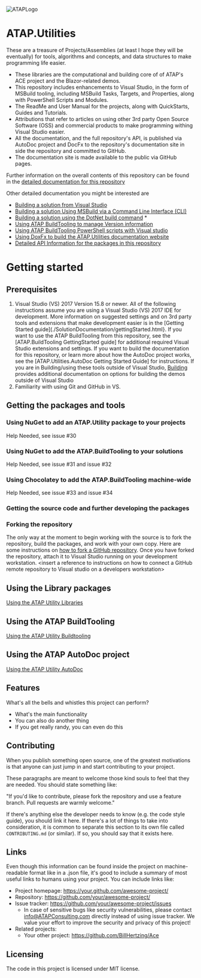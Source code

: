 ![ATAPLogo](images/ATAPlogo1inch.bmp)
<base href="http://localhost:8080/">

# ATAP.Utilities
These are a treasure of Projects/Assemblies (at least I hope they will be eventually) for tools, algorithms and concepts, and data structures to make programming life easier. 
  * These libraries are the computational and building core of of ATAP's ACE project and the Blazor-related demos. 
  * This repository includes enhancements to Visual Studio, in the form of MSBuild tooling, including MSBuild Tasks, Targets, and Properties, along with PowerShell Scripts and Modules. 
  * The ReadMe and User Manual  for the projects, along with QuickStarts, Guides and Tutorials.
  * Attributions that refer to articles on using other 3rd party Open Source Software (OSS) and commercial products to make programming withing Visual Studio easier.
  * All the documentation, and the full repository's API, is published via AutoDoc project and DocFx to the repository's documentation site in side the repository and committed to GitHub.
  * The documentation site is made available to the public via GitHub pages. 
  
Further information on the overall contents of this repository can be found in the [detailed documentation for this repository](./SolutionDocumentation/ReadMe.html)

Other detailed documentation you might be interested are 
  * [Building a solution from Visual Studio]()
  * [Building a solution Using MSBuild via a Command Line Interface (CLI)]()
  * [Building a solution using the DotNet build command]()  * []()
  * [Using ATAP BuildTooling to manage Version information]()
  * [Using ATAP BuildTooling PowerShell scripts with Visual studio]()
  * [Using DoxFx to build the ATAP.Utilities documentation website]()
  * [Detailed API Information for the packages in this repository](./API/ReadMe.html)


# Getting started
## Prerequisites
1. Visual Studio (VS) 2017 Version 15.8 or newer. All of the following instructions assume you are using a Visual Studio (VS) 2017 IDE for development. More information on suggested settings and on 3rd party tools and extensions that make development easier is in the [Getting Started guide](./SolutionDocumentation/gettingStarted.html}. If you want to use the ATAP BuildTooling from this repository, see the [ATAP.BuildTooling GettingStarted guide] for additional required Visual Studio extensions and settings. If you want to build the documentation for this repository, or learn more about how the AutoDoc project works, see the [ATAP.Utilities.AutoDoc Getting Started Guide] for instructions. If you are in Building/using these tools outside of Visual Studio, [Building](./SolutionDocumentation/ReadMe.html#Building) provides additional documentation on options for building the demos outside of Visual Studio
1. Familiarity with using Git and GitHub in VS.

## Getting the packages and tools
### Using NuGet to add an ATAP.Utility package to your projects
Help Needed, see issue #30
### Using NuGet to add the ATAP.BuildTooling to your solutions
Help Needed, see issue #31 and issue #32
### Using Chocolatey to add the ATAP.BuildTooling machine-wide
Help Needed, see issue #33 and issue #34
### Getting the source code and further developing the packages
### Forking the repository
The only way at the moment to begin working with the source is to fork the repository, build the packages, and work with your own copy. Here are some instructions on [how to fork a GitHub repository](https://help.github.com/articles/fork-a-repo/).
Once you have forked the repository, attach it to Visual Studio running on your development workstation.
\<insert a reference to instructions on how to connect a GitHub remote repository to Visual studio on a developers workstation>

## Using the Library packages
[Using the ATAP Utility Libraries](./SolutionDocumentation/GettingStarted.html#UsingLibraries)
## Using the ATAP BuildTooling
[Using the ATAP Utility Buildtooling](./SolutionDocumentation/GettingStarted.html#UsingBuildTooling)
## Using the ATAP AutoDoc project
[Using the ATAP Utility AutoDoc](./SolutionDocumentation/GettingStarted.html#UsingAutoDoc)

## Features

What's all the bells and whistles this project can perform?
* What's the main functionality
* You can also do another thing
* If you get really randy, you can even do this



## Contributing

When you publish something open source, one of the greatest motivations is that
anyone can just jump in and start contributing to your project.

These paragraphs are meant to welcome those kind souls to feel that they are
needed. You should state something like:

"If you'd like to contribute, please fork the repository and use a feature
branch. Pull requests are warmly welcome."

If there's anything else the developer needs to know (e.g. the code style
guide), you should link it here. If there's a lot of things to take into
consideration, it is common to separate this section to its own file called
`CONTRIBUTING.md` (or similar). If so, you should say that it exists here.

## Links

Even though this information can be found inside the project on machine-readable
format like in a .json file, it's good to include a summary of most useful
links to humans using your project. You can include links like:

- Project homepage: https://your.github.com/awesome-project/
- Repository: https://github.com/your/awesome-project/
- Issue tracker: https://github.com/your/awesome-project/issues
  - In case of sensitive bugs like security vulnerabilities, please contact
    info@ATAPConsulting.com directly instead of using issue tracker. We value your effort
    to improve the security and privacy of this project!
- Related projects:
  - Your other project: https://github.com/BillHertzing/Ace



## Licensing
The code in this project is licensed under MIT license.
